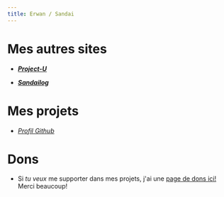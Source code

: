 ```yaml
---
title: Erwan / Sandai
---
```


# Mes autres sites

- [***Project-U***](./Project-U/)

- [***Sandailog***](./sandailog/)

# Mes projets

- [*Profil Github*](https://github.com/Sandaidev)

# Dons
- Si *tu veux* me supporter dans mes projets, j'ai une [page de dons ici!](/dons/) Merci beaucoup!

